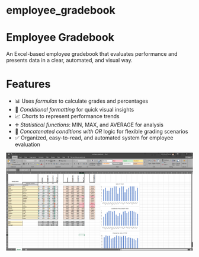 # employee_gradebook

# Employee Gradebook  

An Excel-based employee gradebook that evaluates performance and presents data in a clear, automated, and visual way.  

# Features  
- 📊 Uses *formulas* to calculate grades and percentages  
- 🎨 *Conditional formatting* for quick visual insights  
- 📈 *Charts* to represent performance trends  
- ➕ *Statistical functions*: MIN, MAX, and AVERAGE for analysis  
- 🔗 *Concatenated conditions with OR* logic for flexible grading scenarios  
- ✅ Organized, easy-to-read, and automated system for employee evaluation  

![Gradebook Screenshot](employee_simple_gradebook.png)
